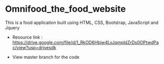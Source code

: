 # Omnifood_the_food_website
This is a food application built using HTML, CSS, Bootstrap, JavaScript and Jquery

* Resource link : https://drive.google.com/file/d/1_RkOD6Hbjw4LvJqmpldZrDs0OPtwdPac/view?usp=drivesdk

* View master branch for the code 